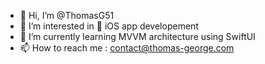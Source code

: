 - 👋  Hi, I’m @ThomasG51
- 👀  I’m interested in  iOS app developement
- 🌱  I’m currently learning MVVM architecture using SwiftUI
- 📫  How to reach me : contact@thomas-george.com

<!---
ThomasG51/ThomasG51 is a ✨ special ✨ repository because its `README.md` (this file) appears on your GitHub profile.
You can click the Preview link to take a look at your changes.
--->
